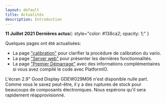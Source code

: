 ```yaml
---
layout: default
title: Actualités
description: Introduction
---
```


**11 Juillet 2021 Dernières actus**{: style="color:   #138ca2; opacity: 1;" }


Quelques pages ont été actualisées:
- La page ["calibration"]({{site.baseurl}}/manuel/Calibration.html) pour clarifier la procèdure de calibration du vario.
- La page ["Server web"]({{site.baseurl}}/manuel/page_web.html) pour présenter les dernières fonctionnalités.
- La page ["Premier Démarrage"]({{site.baseurl}}/manuel/flashusb.html) avec des informations complémentaires si vous avez compilé le code avec PlatformIO.

L'écran 2.9" Good Display GDEW029M06 n'est disponible nulle part. Comme vous le savez peut-être, il y a des ruptures de stock pour beaucoups de composants électroniques. Nous espérons qu'il sera rapidement réapprovisionné.


